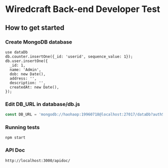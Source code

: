 # Wiredcraft Back-end Developer Test

## How to get started

### Create MongoDB database

```
use dataDb
db.counter.insertOne({_id: 'userid', sequence_value: 1});
db.user.insertOne({
  _id: 1,
  name: 'Admin',
  dob: new Date(),
  address: '',
  description: '',
  createdAt: new Date(),
});

```

### Edit DB_URL in database/db.js

```javascript
const DB_URL = 'mongodb://haohaop:19960718@localhost:27017/dataDb?authSource=admin';
```

### Running tests

```
npm start
```

### API Doc

```
http://localhost:3000/apidoc/
```
